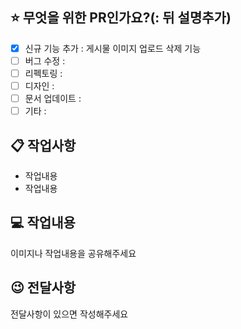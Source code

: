 ## ⭐️ 무엇을 위한 PR인가요?(: 뒤 설명추가)
- [x] 신규 기능 추가 : 게시물 이미지 업로드 삭제 기능
- [ ] 버그 수정 :
- [ ] 리펙토링 :
- [ ] 디자인 :
- [ ] 문서 업데이트 :
- [ ] 기타 :

## 📋 작업사항
- 작업내용
- 작업내용

## 💻 작업내용
이미지나 작업내용을 공유해주세요

## 😉 전달사항
전달사항이 있으면 작성해주세요
